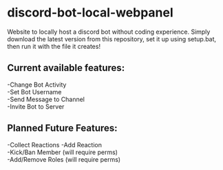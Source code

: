 # discord-bot-local-webpanel

Website to locally host a discord bot without coding experience.
Simply download the latest version from this repository, set it up using setup.bat, then run it with the file it creates!

## Current available features:

-Change Bot Activity  
-Set Bot Username  
-Send Message to Channel  
-Invite Bot to Server  

## Planned Future Features:

-Collect Reactions 
-Add Reaction  
-Kick/Ban Member (will require perms)  
-Add/Remove Roles (will require perms)  
